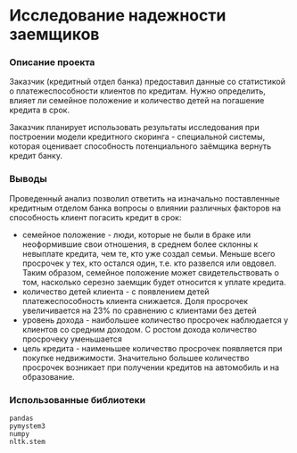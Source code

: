 # Исследование надежности заемщиков

### Описание проекта
Заказчик (кредитный отдел банка) предоставил данные со статистикой о платежеспособности клиентов по кредитам. Нужно определить, 
влияет ли семейное положение и количество детей на погашение кредита в срок. 
 
Заказчик планирует использовать результаты исследования при построении модели кредитного  скоринга - специальной системы, которая оценивает способность потенциального заёмщика вернуть кредит банку.


### Выводы
Проведенный анализ позволил ответить на изначально поставленные кредитным отделом банка вопросы о влиянии различных факторов на способность клиент погасить кредит в срок:
 - семейное положение - люди, которые не были в браке или неоформившие свои отношения, в среднем более склонны к невыплате кредита, чем те, кто уже создал семьи. Меньше всего просрочек у тех, кто остался один, т.е. кто развелся или овдовел. Таким образом, семейное положение может свидетельствовать о том, насколько серезно заемщик будет относится к уплате кредита.
 - количество детей клиента - с появлением детей платежеспособность клиента снижается. Доля просрочек увеличивается на 23% по сравнению с клиентами без детей
 - уровень дохода - наибольшее количество просрочек наблюдается у клиентов со средним доходом. С ростом дохода количество просрочеку уменьшается
 - цель кредита - наименьшее количество просрочек появляется при покупке недвижимости. Значительно большее количество просрочек возникает при получении кредитов на автомобиль и на образование.


### Использованные библиотеки

```
pandas
pymystem3
numpy
nltk.stem
```
